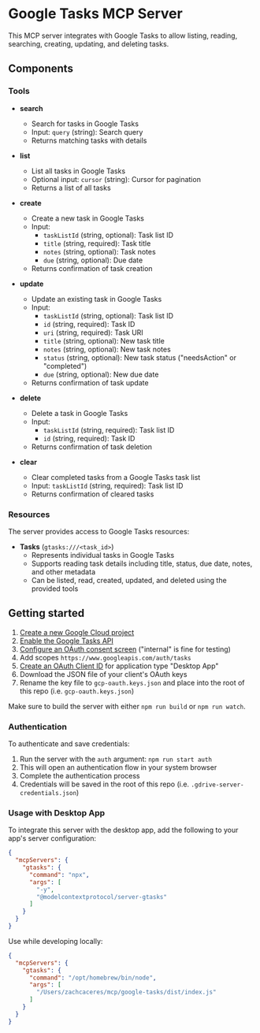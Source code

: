 # Google Tasks MCP Server

This MCP server integrates with Google Tasks to allow listing, reading, searching, creating, updating, and deleting tasks.

## Components

### Tools

- **search**
  - Search for tasks in Google Tasks
  - Input: `query` (string): Search query
  - Returns matching tasks with details

- **list**
  - List all tasks in Google Tasks
  - Optional input: `cursor` (string): Cursor for pagination
  - Returns a list of all tasks

- **create**
  - Create a new task in Google Tasks
  - Input:
    - `taskListId` (string, optional): Task list ID
    - `title` (string, required): Task title
    - `notes` (string, optional): Task notes
    - `due` (string, optional): Due date
  - Returns confirmation of task creation

- **update**
  - Update an existing task in Google Tasks
  - Input:
    - `taskListId` (string, optional): Task list ID
    - `id` (string, required): Task ID
    - `uri` (string, required): Task URI
    - `title` (string, optional): New task title
    - `notes` (string, optional): New task notes
    - `status` (string, optional): New task status ("needsAction" or "completed")
    - `due` (string, optional): New due date
  - Returns confirmation of task update

- **delete**
  - Delete a task in Google Tasks
  - Input:
    - `taskListId` (string, required): Task list ID
    - `id` (string, required): Task ID
  - Returns confirmation of task deletion

- **clear**
  - Clear completed tasks from a Google Tasks task list
  - Input: `taskListId` (string, required): Task list ID
  - Returns confirmation of cleared tasks

### Resources

The server provides access to Google Tasks resources:

- **Tasks** (`gtasks:///<task_id>`)
  - Represents individual tasks in Google Tasks
  - Supports reading task details including title, status, due date, notes, and other metadata
  - Can be listed, read, created, updated, and deleted using the provided tools

## Getting started

1. [Create a new Google Cloud project](https://console.cloud.google.com/projectcreate)
2. [Enable the Google Tasks API](https://console.cloud.google.com/workspace-api/products)
3. [Configure an OAuth consent screen](https://console.cloud.google.com/apis/credentials/consent) ("internal" is fine for testing)
4. Add scopes `https://www.googleapis.com/auth/tasks`
5. [Create an OAuth Client ID](https://console.cloud.google.com/apis/credentials/oauthclient) for application type "Desktop App"
6. Download the JSON file of your client's OAuth keys
7. Rename the key file to `gcp-oauth.keys.json` and place into the root of this repo (i.e. `gcp-oauth.keys.json`)

Make sure to build the server with either `npm run build` or `npm run watch`.

### Authentication

To authenticate and save credentials:

1. Run the server with the `auth` argument: `npm run start auth`
2. This will open an authentication flow in your system browser
3. Complete the authentication process
4. Credentials will be saved in the root of this repo (i.e. `.gdrive-server-credentials.json`)

### Usage with Desktop App

To integrate this server with the desktop app, add the following to your app's server configuration:

```json
{
  "mcpServers": {
    "gtasks": {
      "command": "npx",
      "args": [
        "-y",
        "@modelcontextprotocol/server-gtasks"
      ]
    }
  }
}
```

Use while developing locally:
```json
{
  "mcpServers": {
    "gtasks": {
      "command": "/opt/homebrew/bin/node",
      "args": [
        "/Users/zachcaceres/mcp/google-tasks/dist/index.js"
      ]
    }
  }
}
```
